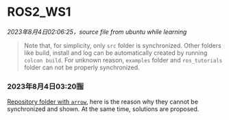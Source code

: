 # ROS2_WS1
*2023年8月4日02:06:25，source file from ubuntu while learning*
> Note that, for simplicity, only `src` folder is synchronized. Other folders like build, install and log can be automatically created by running `colcon build`. 
> For unknown reason, `examples` folder and `ros_tutorials` folder can not be properly synchronized.
### 2023年8月4日03:20🈯
[Repository folder with `arrow`](https://mlog.club/article/5820925), here is the reason why they cannot be synchronized and shown. At the same time, solutions are proposed.





